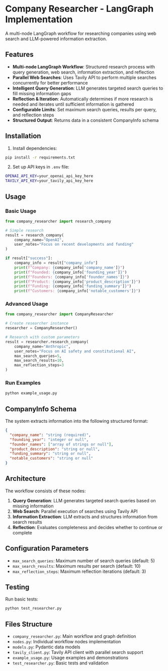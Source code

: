 # Company Researcher - LangGraph Implementation

A multi-node LangGraph workflow for researching companies using web search and LLM-powered information extraction.

## Features

- **Multi-node LangGraph Workflow**: Structured research process with query generation, web search, information extraction, and reflection
- **Parallel Web Searches**: Uses Tavily API to perform multiple searches concurrently for better performance
- **Intelligent Query Generation**: LLM generates targeted search queries to fill missing information gaps
- **Reflection & Iteration**: Automatically determines if more research is needed and iterates until sufficient information is gathered
- **Configurable Limits**: Set maximum search queries, results per query, and reflection steps
- **Structured Output**: Returns data in a consistent CompanyInfo schema

## Installation

1. Install dependencies:
```bash
pip install -r requirements.txt
```

2. Set up API keys in `.env` file:
```bash
OPENAI_API_KEY=your_openai_api_key_here
TAVILY_API_KEY=your_tavily_api_key_here
```

## Usage

### Basic Usage

```python
from company_researcher import research_company

# Simple research
result = research_company(
    company_name="OpenAI",
    user_notes="Focus on recent developments and funding"
)

if result["success"]:
    company_info = result["company_info"]
    print(f"Company: {company_info['company_name']}")
    print(f"Founded: {company_info['founding_year']}")
    print(f"Founders: {company_info['founder_names']}")
    print(f"Product: {company_info['product_description']}")
    print(f"Funding: {company_info['funding_summary']}")
    print(f"Customers: {company_info['notable_customers']}")
```

### Advanced Usage

```python
from company_researcher import CompanyResearcher

# Create researcher instance
researcher = CompanyResearcher()

# Research with custom parameters
result = researcher.research_company(
    company_name="Anthropic",
    user_notes="Focus on AI safety and constitutional AI",
    max_search_queries=5,
    max_search_results=10,
    max_reflection_steps=3
)
```

### Run Examples

```bash
python example_usage.py
```

## CompanyInfo Schema

The system extracts information into the following structured format:

```json
{
  "company_name": "string (required)",
  "founding_year": "integer or null",
  "founder_names": ["array of strings or null"],
  "product_description": "string or null",
  "funding_summary": "string or null",
  "notable_customers": "string or null"
}
```

## Architecture

The workflow consists of these nodes:

1. **Query Generation**: LLM generates targeted search queries based on missing information
2. **Web Search**: Parallel execution of searches using Tavily API
3. **Information Extraction**: LLM extracts and structures information from search results
4. **Reflection**: Evaluates completeness and decides whether to continue or complete

## Configuration Parameters

- `max_search_queries`: Maximum number of search queries (default: 5)
- `max_search_results`: Maximum results per search (default: 10)
- `max_reflection_steps`: Maximum reflection iterations (default: 3)

## Testing

Run basic tests:
```bash
python test_researcher.py
```

## Files Structure

- `company_researcher.py`: Main workflow and graph definition
- `nodes.py`: Individual workflow nodes implementation
- `models.py`: Pydantic data models
- `tavily_client.py`: Tavily API client with parallel search support
- `example_usage.py`: Usage examples and demonstrations
- `test_researcher.py`: Basic tests and validation